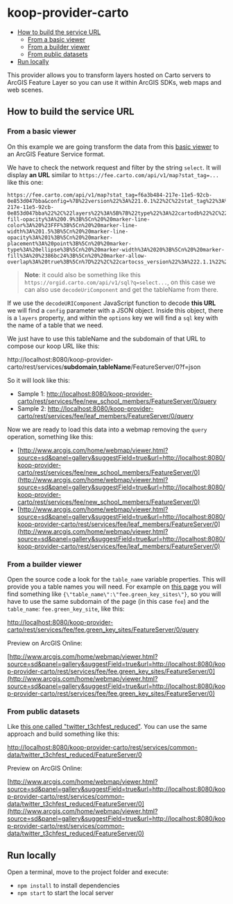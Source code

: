 # koop-provider-carto

<!-- START doctoc generated TOC please keep comment here to allow auto update -->
<!-- DON'T EDIT THIS SECTION, INSTEAD RE-RUN doctoc TO UPDATE -->


- [How to build the service URL](#how-to-build-the-service-url)
  - [From a basic viewer](#from-a-basic-viewer)
  - [From a builder viewer](#from-a-builder-viewer)
  - [From public datasets](#from-public-datasets)
- [Run locally](#run-locally)

<!-- END doctoc generated TOC please keep comment here to allow auto update -->

This provider allows you to transform layers hosted on Carto servers to ArcGIS Feature Layer so you can use it within ArcGIS SDKs, web maps and web scenes.

## How to build the service URL

### From a basic viewer

On this example we are going transform the data from this [basic viewer](https://fee.carto.com/viz/f6a3b484-217e-11e5-92cb-0e853d047bba/embed_map?wmode=opaque) to an ArcGIS Feature Service format.

We have to check the network request and filter by the string `select`. It will display **an URL** similar to `https://fee.carto.com/api/v1/map?stat_tag=...` like this one:

```
https://fee.carto.com/api/v1/map?stat_tag=f6a3b484-217e-11e5-92cb-0e853d047bba&config=%7B%22version%22%3A%221.0.1%22%2C%22stat_tag%22%3A%22f6a3b484-217e-11e5-92cb-0e853d047bba%22%2C%22layers%22%3A%5B%7B%22type%22%3A%22cartodb%22%2C%22options%22%3A%7B%22sql%22%3A%22SELECT%20*%20FROM%20leaf_members%22%2C%22cartocss%22%3A%22%2F**%20simple%20visualization%20*%2F%5Cn%5Cn%23leaf_members%7B%5Cn%20%20marker-fill-opacity%3A%200.9%3B%5Cn%20%20marker-line-color%3A%20%23FFF%3B%5Cn%20%20marker-line-width%3A%201.5%3B%5Cn%20%20marker-line-opacity%3A%201%3B%5Cn%20%20marker-placement%3A%20point%3B%5Cn%20%20marker-type%3A%20ellipse%3B%5Cn%20%20marker-width%3A%2020%3B%5Cn%20%20marker-fill%3A%20%2386bc24%3B%5Cn%20%20marker-allow-overlap%3A%20true%3B%5Cn%7D%22%2C%22cartocss_version%22%3A%222.1.1%22%2C%22interactivity%22%3A%5B%22cartodb_id%22%5D%2C%22attributes%22%3A%7B%22id%22%3A%22cartodb_id%22%2C%22columns%22%3A%5B%22address%22%2C%22amount_primary_school%22%2C%22amount_students%22%2C%22amount_teachers%22%2C%22country%22%2C%22international_organisation_name%22%2C%22lat%22%2C%22lng%22%2C%22local_organisation_name%22%2C%22national_operator_email%22%2C%22national_operator_name%22%2C%22national_operator_phone%22%2C%22number_of_trees_planted_during_the_academic_year%22%2C%22web%22%2C%22year_joined_leaf%22%2C%22total_number_of_schools%22%2C%22total_number_of_students%22%2C%22total_number_of_teachers%22%5D%7D%7D%7D%5D%7D&callback=_cdbc_1290352312_1
```

> **Note**: it could also be something like this `https://orgid.carto.com/api/v1/sql?q=select...`, on this case we can also use `decodeUriComponent` and get the tableName from there.

If we use the `decodeURIComponent` JavaScript function to decode **this URL** we will find a `config` parameter with a JSON object. Inside this object, there is a `layers` property, and within the `options` key we will find a `sql` key with the name of a table that we need.

We just have to use this tableName and the subdomain of that URL to compose our koop URL like this:

http://localhost:8080/koop-provider-carto/rest/services/**subdomain**,**tableName**/FeatureServer/0?f=json

So it will look like this:

* Sample 1: [http://localhost:8080/koop-provider-carto/rest/services/fee/new_school_members/FeatureServer/0/query](http://localhost:8080/koop-provider-carto/rest/services/fee/new_school_members/FeatureServer/0/query)
* Sample 2: [http://localhost:8080/koop-provider-carto/rest/services/fee/leaf_members/FeatureServer/0/query](http://localhost:8080/koop-provider-carto/rest/services/fee/leaf_members/FeatureServer/0/query)

Now we are ready to load this data into a webmap removing the `query` operation, something like this:

* [http://www.arcgis.com/home/webmap/viewer.html?source=sd&panel=gallery&suggestField=true&url=http://localhost:8080/koop-provider-carto/rest/services/fee/new_school_members/FeatureServer/0](http://www.arcgis.com/home/webmap/viewer.html?source=sd&panel=gallery&suggestField=true&url=http://localhost:8080/koop-provider-carto/rest/services/fee/new_school_members/FeatureServer/0)
* [http://www.arcgis.com/home/webmap/viewer.html?source=sd&panel=gallery&suggestField=true&url=http://localhost:8080/koop-provider-carto/rest/services/fee/leaf_members/FeatureServer/0](http://www.arcgis.com/home/webmap/viewer.html?source=sd&panel=gallery&suggestField=true&url=http://localhost:8080/koop-provider-carto/rest/services/fee/leaf_members/FeatureServer/0)

### From a builder viewer

Open the source code a look for the `table_name` variable properties. This will provide you a table names you will need. For example on [this page](https://fee.carto.com/builder/5459e116-668a-11e5-9e6d-0e5b35a699a7/embed) you will find something like `{\"table_name\":\"fee.green_key_sites\"}`, so you will have to use the same subdomain of the page (in this case `fee`) and the `table_name`: `fee.green_key_site`, like this:

[http://localhost:8080/koop-provider-carto/rest/services/fee/fee.green_key_sites/FeatureServer/0/query](http://localhost:8080/koop-provider-carto/rest/services/fee/fee.green_key_sites/FeatureServer/0/query)

Preview on ArcGIS Online:

[http://www.arcgis.com/home/webmap/viewer.html?source=sd&panel=gallery&suggestField=true&url=http://localhost:8080/koop-provider-carto/rest/services/fee/fee.green_key_sites/FeatureServer/0](http://www.arcgis.com/home/webmap/viewer.html?source=sd&panel=gallery&suggestField=true&url=http://localhost:8080/koop-provider-carto/rest/services/fee/fee.green_key_sites/FeatureServer/0)


### From public datasets

Like [this one called "twitter_t3chfest_reduced"](https://common-data.cartodb.com/api/v2/sql?q=select%20*%20from%20(SELECT%20*%20FROM%20%22twitter_t3chfest_reduced)%22%20as%20_cartodbjs_alias). You can use the same approach and build something like this:

[http://localhost:8080/koop-provider-carto/rest/services/common-data/twitter_t3chfest_reduced/FeatureServer/0](http://localhost:8080/koop-provider-carto/rest/services/common-data/twitter_t3chfest_reduced/FeatureServer/0)

Preview on ArcGIS Online:

[http://www.arcgis.com/home/webmap/viewer.html?source=sd&panel=gallery&suggestField=true&url=http://localhost:8080/koop-provider-carto/rest/services/common-data/twitter_t3chfest_reduced/FeatureServer/0](http://www.arcgis.com/home/webmap/viewer.html?source=sd&panel=gallery&suggestField=true&url=http://localhost:8080/koop-provider-carto/rest/services/common-data/twitter_t3chfest_reduced/FeatureServer/0)

## Run locally

Open a terminal, move to the project folder and execute:

* `npm install` to install dependencies
* `npm start` to start the local server
